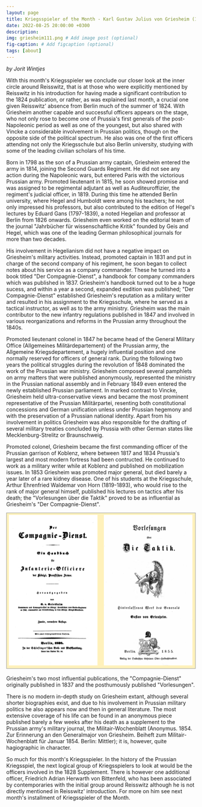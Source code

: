 ```yaml
---
layout: page
title: Kriegsspieler of the Month - Karl Gustav Julius von Griesheim (1798-1854)
date: 2022-08-25 20:00:00 +0300
description: 
img: griesheim111.png # Add image post (optional)
fig-caption: # Add figcaption (optional)
tags: [about]
---
```


*by Jorit Wintjes*



With this month's Kriegsspieler we conclude our closer look at the inner circle around Reisswitz, that is at those who were explicitly mentioned by Reisswitz in his introduction for having made a significant contribution to the 1824 publication, or rather, as was explained last month, a crucial one given Reisswitz' absence from Berlin much of the summer of 1824. With Griesheim another capable and successful officers appears on the stage, who not only rose to become one of Prussia's first generals of the post-Napoleonic period as well as one of the youngest, but also shared with Vincke a considerable involvement in Prussian politics, though on the opposite side of the political spectrum. He also was one of the first officers attending not only the Kriegsschule but also Berlin university, studying with some of the leading civilian scholars of his time.

Born in 1798 as the son of a Prussian army captain, Griesheim entered the army in 1814, joining the Second Guards Regiment. He did not see any action during the Napoleonic wars, but entered Paris with the victorious Prussian army. Promoted lieutenant in 1815, he soon showed promise and was assigned to be regimental adjutant as well as Auditeuroffizier, the regiment's judicial officer, in 1819. During this time he attended Berlin university, where Hegel and Humboldt were among his teachers; he not only impressed his professors, but also contributed to the edition of Hegel's lectures by Eduard Gans (1797-1839), a noted Hegelian and professor at Berlin from 1826 onwards. Griesheim even worked on the editorial team of the journal "Jahrbücher für wissenschaftliche Kritik" founded by Geis and Hegel, which was one of the leading German philosophical journals for more than two decades.

His involvement in Hegelianism did not have a negative impact on Griesheim's military activities. Instead, promoted captain in 1831 and put in charge of the second company of his regiment, he soon began to collect notes about his service as a company commander. These he turned into a book titled "Der Compagnie-Dienst", a handbook for company commanders which was published in 1837. Griesheim's handbook turned out to be a huge sucess, and within a year a second, expanded exdition was published; "Der Compagnie-Dienst" established Griesheim's reputation as a military writer and resulted in his assignment to the Kriegsschule, where he served as a tactical instructor, as well as to the army ministry. Griesheim was the main contributor to the new infantry regulations published in 1847 and involved in various reorganizations and reforms in the Prussian army throughout the 1840s.

Promoted lieutenant colonel in 1847 he became head of the General Military Office (Allgemeines Militärdepartement) of the Prussian army, the Allgemeine Kriegsdepartement, a hugely influential position and one normally reserved for officers of general rank. During the following two years the political struggles during the revolution of 1848 dominated the work of the Prussian war ministry. Griesheim composed several pamphlets on army matters that were published anonymously, represented the ministry in the Prussian national assembly and in February 1849 even entered the newly established Prussian parliament. In marked contrast to Vincke, Griesheim held ultra-conservative views and became the most prominent representative of the Prussian Militärpartei, resenting both constitutional concessions and German unification unless under Prussian hegemony and with the preservation of a Prussian national identity. Apart from his involvement in politics Griesheim was also responsible for the drafting of several military treaties concluded by Prussia with other German states like Mecklenburg-Strelitz or Braunschweig.

Promoted colonel, Griesheim became the first commanding officer of the Prussian garrison of Koblenz, where between 1817 and 1834 Prussia's largest and most modern fortress had been contructed. He continued to work as a military writer while at Koblenz and published on mobilization issues. In 1853 Griesheim was promoted major general, but died barely a year later of a rare kidney disease. One of his students at the Kriegsschule, Arthur Ehrenfried Waldemar von Horn (1819-1893), who would rise to the rank of major general himself, published his lectures on tactics after his death; the "Vorlesungen über die Taktik" proved to be as influential as Griesheim's "Der Compagnie-Dienst".

![](https://raw.githubusercontent.com/cosimg/research/main/assets/img/Griesheim111.png)

Griesheim's two most influential publications, the "Compagnie-Dienst" originally published in 1837 and the posthumously published "Vorlesungen".

There is no modern in-depth study on Griesheim extant, although several shorter biographies exist, and due to his involvement in Prussian military politics he also appears now and then in general literature. The most extensive coverage of his life can be found in an anonymous piece published barely a few weeks after his death as a supplement to the Prussian army's military journal, the Militair-Wochenblatt (Anonymus. 1854. Zur Erinnerung an den Generalmajor von Griesheim. Beiheft zum Militair-Wochenblatt für Januar 1854. Berlin: Mittler); it is, however, quite hagiographic in character.

So much for this month's Kriegsspieler. In the history of the Prussian Kriegsspiel, the next logical group of Kriegsspielers to look at would be the officers involved in the 1828 Supplement. There is however one additional officer, Friedrich Adrian Herwarth von Bittenfeld, who has been associated by contemporaries with the initial group around Reisswitz although he is not directly mentioned in Reisswitz' introduction.  For more on him see next month's installment of Kriegsspieler of the Month.
